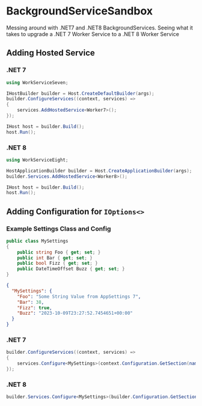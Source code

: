 # BackgroundServiceSandbox

Messing around with .NET7 and .NET8 BackgroundServices. Seeing what it takes to upgrade a .NET 7 Worker Service to a .NET 8 Worker Service

## Adding Hosted Service

### .NET 7

```csharp
using WorkServiceSeven;

IHostBuilder builder = Host.CreateDefaultBuilder(args);
builder.ConfigureServices((context, services) =>
{
    services.AddHostedService<Worker7>();
});

IHost host = builder.Build();
host.Run();
```

### .NET 8

```csharp
using WorkServiceEight;

HostApplicationBuilder builder = Host.CreateApplicationBuilder(args);
builder.Services.AddHostedService<Worker8>();

IHost host = builder.Build();
host.Run();
```

## Adding Configuration for `IOptions<>`

### Example Settings Class and Config

```csharp
public class MySettings
{
    public string Foo { get; set; }
    public int Bar { get; set; }
    public bool Fizz { get; set; }
    public DateTimeOffset Buzz { get; set; }
}
```

```json
{
  "MySettings": {
    "Foo": "Some String Value from AppSettings 7",
    "Bar": 38,
    "Fizz": true,
    "Buzz": "2023-10-09T23:27:52.7454651+00:00"
  }
}
```

### .NET 7

```csharp
builder.ConfigureServices((context, services) =>
{
    services.Configure<MySettings>(context.Configuration.GetSection(nameof(MySettings)));
});
```

### .NET 8

```csharp
builder.Services.Configure<MySettings>(builder.Configuration.GetSection(nameof(MySettings)));
```
